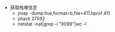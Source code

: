 - 获取栈堆信息
	- jmap -dump:live,format=b,file=411.hprof 411
	- jstack 27592
	- netstat -nat|grep -i "9099"|wc -l
